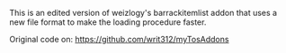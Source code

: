 This is an edited version of weizlogy's barrackitemlist addon that uses a new file format to make the loading procedure faster.

Original code on:
https://github.com/writ312/myTosAddons
